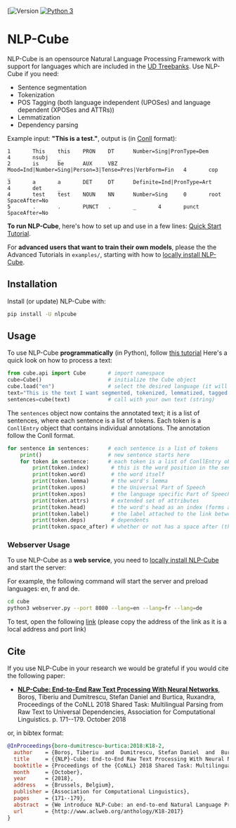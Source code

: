 [![Version](https://img.shields.io/badge/version-0.1.0.3-brightgreen.svg)
[![Python 3](https://img.shields.io/badge/python-3-blue.svg)](https://www.python.org/downloads/)

# NLP-Cube

NLP-Cube is an opensource Natural Language Processing Framework with support for languages which are included in the [UD Treebanks](http://universaldependencies.org/). Use NLP-Cube if you need:
* Sentence segmentation
* Tokenization
* POS Tagging (both language independent (UPOSes) and language dependent (XPOSes and ATTRs))
* Lemmatization
* Dependency parsing

Example input: **"This is a test."**, output is (in [Conll](https://universaldependencies.org/format.html) format): 
```
1       This    this    PRON    DT      Number=Sing|PronType=Dem        4       nsubj   _
2       is      be      AUX     VBZ     Mood=Ind|Number=Sing|Person=3|Tense=Pres|VerbForm=Fin   4       cop     _
3       a       a       DET     DT      Definite=Ind|PronType=Art       4       det     _
4       test    test    NOUN    NN      Number=Sing     0       root    SpaceAfter=No
5       .       .       PUNCT   .       _       4       punct   SpaceAfter=No
```

**To run NLP-Cube**, here's how to set up and use in a few lines: [Quick Start Tutorial](examples/1.%20NLP-Cube%20Quick%20Tutorial.ipynb).

For **advanced users that want to train their own models**, please the the Advanced Tutorials in ``examples/``, starting with how to [locally install NLP-Cube](examples/2.%20Advanced%20usage%20-%20NLP-Cube%20local%20installation.ipynb).

## Installation

Install (or update) NLP-Cube with:

```bash
pip install -U nlpcube
```
## Usage 

To use NLP-Cube **programmatically** (in Python), follow [this tutorial](examples/1.%20NLP-Cube%20Quick%20Tutorial.ipynb)
Here's a quick look on how to process a text:
```python
from cube.api import Cube       # import namespace
cube=Cube()                     # initialize the Cube object
cube.load("en")                 # select the desired language (it will auto-download the model)
text="This is the text I want segmented, tokenized, lemmatized, tagged and parsed. It can contain any number of sentences."
sentences=cube(text)            # call with your own text (string)
```
The ``sentences`` object now contains the annotated text; it is a list of sentences, where each sentence is a list of tokens. Each token is a ``ConllEntry`` object that contains individual annotations. The annotation follow the Conll format. 

```python
for sentence in sentences:      # each sentence is a list of tokens
    print()                     # new sentence starts here
    for token in sentence:      # each token is a list of ConllEntry objects        
        print(token.index)       # this is the word position in the sentence
        print(token.word)        # the word itself
        print(token.lemma)       # the word's lemma
        print(token.upos)        # the Universal Part of Speech
        print(token.xpos)        # the language specific Part of Speech 
        print(token.attrs)       # extended set of attributes
        print(token.head)        # the word's head as an index (forms a parse tree)
        print(token.label)       # the label attached to the link between this word and its head 
        print(token.deps)        # dependents
        print(token.space_after) # whether or not has a space after (this is a string in the Conll format)  
```


### Webserver Usage 

To use NLP-Cube as a **web service**, you need to 
[locally install NLP-Cube](examples/2.%20Advanced%20usage%20-%20NLP-Cube%20local%20installation.ipynb) 
and start the server:

For example, the following command will start the server and preload languages: en, fr and de.
```bash
cd cube
python3 webserver.py --port 8080 --lang=en --lang=fr --lang=de
``` 

To test, open the following [link](http://localhost:8080/nlp?lang=en&text=This%20is%20a%20simple%20test) (please copy the address of the link as it is a local address and port link)

## Cite

If you use NLP-Cube in your research we would be grateful if you would cite the following paper: 
* [**NLP-Cube: End-to-End Raw Text Processing With Neural Networks**](http://www.aclweb.org/anthology/K18-2017), Boroș, Tiberiu and Dumitrescu, Stefan Daniel and Burtica, Ruxandra, Proceedings of the CoNLL 2018 Shared Task: Multilingual Parsing from Raw Text to Universal Dependencies, Association for Computational Linguistics. p. 171--179. October 2018 

or, in bibtex format: 

```bib
@InProceedings{boro-dumitrescu-burtica:2018:K18-2,
  author    = {Boroș, Tiberiu  and  Dumitrescu, Stefan Daniel  and  Burtica, Ruxandra},
  title     = {{NLP}-Cube: End-to-End Raw Text Processing With Neural Networks},
  booktitle = {Proceedings of the {CoNLL} 2018 Shared Task: Multilingual Parsing from Raw Text to Universal Dependencies},
  month     = {October},
  year      = {2018},
  address   = {Brussels, Belgium},
  publisher = {Association for Computational Linguistics},
  pages     = {171--179},
  abstract  = {We introduce NLP-Cube: an end-to-end Natural Language Processing framework, evaluated in CoNLL's "Multilingual Parsing from Raw Text to Universal Dependencies 2018" Shared Task. It performs sentence splitting, tokenization, compound word expansion, lemmatization, tagging and parsing. Based entirely on recurrent neural networks, written in Python, this ready-to-use open source system is freely available on GitHub. For each task we describe and discuss its specific network architecture, closing with an overview on the results obtained in the competition.},
  url       = {http://www.aclweb.org/anthology/K18-2017}
}
```

